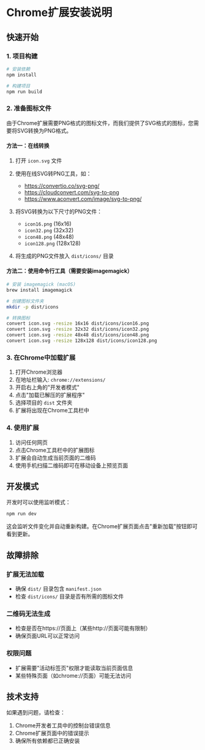 # Chrome扩展安装说明

## 快速开始

### 1. 项目构建
```bash
# 安装依赖
npm install

# 构建项目
npm run build
```

### 2. 准备图标文件
由于Chrome扩展需要PNG格式的图标文件，而我们提供了SVG格式的图标，您需要将SVG转换为PNG格式。

#### 方法一：在线转换
1. 打开 `icon.svg` 文件
2. 使用在线SVG转PNG工具，如：
   - https://convertio.co/svg-png/
   - https://cloudconvert.com/svg-to-png
   - https://www.aconvert.com/image/svg-to-png/

3. 将SVG转换为以下尺寸的PNG文件：
   - `icon16.png` (16x16)
   - `icon32.png` (32x32) 
   - `icon48.png` (48x48)
   - `icon128.png` (128x128)

4. 将生成的PNG文件放入 `dist/icons/` 目录

#### 方法二：使用命令行工具（需要安装imagemagick）
```bash
# 安装 imagemagick (macOS)
brew install imagemagick

# 创建图标文件夹
mkdir -p dist/icons

# 转换图标
convert icon.svg -resize 16x16 dist/icons/icon16.png
convert icon.svg -resize 32x32 dist/icons/icon32.png
convert icon.svg -resize 48x48 dist/icons/icon48.png
convert icon.svg -resize 128x128 dist/icons/icon128.png
```

### 3. 在Chrome中加载扩展

1. 打开Chrome浏览器
2. 在地址栏输入: `chrome://extensions/`
3. 开启右上角的"开发者模式"
4. 点击"加载已解压的扩展程序"
5. 选择项目的 `dist` 文件夹
6. 扩展将出现在Chrome工具栏中

### 4. 使用扩展

1. 访问任何网页
2. 点击Chrome工具栏中的扩展图标
3. 扩展会自动生成当前页面的二维码
4. 使用手机扫描二维码即可在移动设备上预览页面

## 开发模式

开发时可以使用监听模式：
```bash
npm run dev
```

这会监听文件变化并自动重新构建。在Chrome扩展页面点击"重新加载"按钮即可看到更新。

## 故障排除

### 扩展无法加载
- 确保 `dist/` 目录包含 `manifest.json`
- 检查 `dist/icons/` 目录是否有所需的图标文件

### 二维码无法生成
- 检查是否在https://页面上（某些http://页面可能有限制）
- 确保页面URL可以正常访问

### 权限问题
- 扩展需要"活动标签页"权限才能读取当前页面信息
- 某些特殊页面（如chrome://页面）可能无法访问

## 技术支持

如果遇到问题，请检查：
1. Chrome开发者工具中的控制台错误信息
2. Chrome扩展页面中的错误提示
3. 确保所有依赖都已正确安装